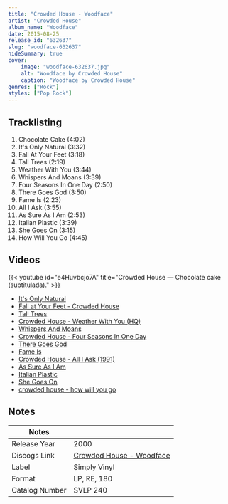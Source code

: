 ```yaml
---
title: "Crowded House - Woodface"
artist: "Crowded House"
album_name: "Woodface"
date: 2015-08-25
release_id: "632637"
slug: "woodface-632637"
hideSummary: true
cover:
    image: "woodface-632637.jpg"
    alt: "Woodface by Crowded House"
    caption: "Woodface by Crowded House"
genres: ["Rock"]
styles: ["Pop Rock"]
---
```


## Tracklisting
1. Chocolate Cake (4:02)
2. It's Only Natural (3:32)
3. Fall At Your Feet (3:18)
4. Tall Trees (2:19)
5. Weather With You (3:44)
6. Whispers And Moans (3:39)
7. Four Seasons In One Day (2:50)
8. There Goes God (3:50)
9. Fame Is (2:23)
10. All I Ask (3:55)
11. As Sure As I Am (2:53)
12. Italian Plastic (3:39)
13. She Goes On (3:15)
14. How Will You Go (4:45)

## Videos
{{< youtube id="e4Huvbcjo7A" title="Crowded House — Chocolate cake (subtitulada)." >}}
- [It's Only Natural](https://www.youtube.com/watch?v=r1mni1H2_SU)
- [Fall at Your Feet - Crowded House](https://www.youtube.com/watch?v=9XLEDZO9kCQ)
- [Tall Trees](https://www.youtube.com/watch?v=1FoPfNku9sY)
- [Crowded House - Weather With You (HQ)](https://www.youtube.com/watch?v=BjDknXaEP9A)
- [Whispers And Moans](https://www.youtube.com/watch?v=CY9kS7d6O_0)
- [Crowded House - Four Seasons In One Day](https://www.youtube.com/watch?v=si3dBlNdifE)
- [There Goes God](https://www.youtube.com/watch?v=sMMRryOYeGY)
- [Fame Is](https://www.youtube.com/watch?v=1jWjXLejcnI)
- [Crowded House - All I Ask (1991)](https://www.youtube.com/watch?v=-nUk45bj_8g)
- [As Sure As I Am](https://www.youtube.com/watch?v=EzrQgTJa6qU)
- [Italian Plastic](https://www.youtube.com/watch?v=me0Ap2I_j8E)
- [She Goes On](https://www.youtube.com/watch?v=Kar6Q_Yr65c)
- [crowded house - how will you go](https://www.youtube.com/watch?v=8IoT0Zj3bU8)


## Notes

| Notes          |             |
| ---------------| ----------- |
| Release Year   | 2000 |
| Discogs Link   | [Crowded House - Woodface](https://www.discogs.com/release/632637-Crowded-House-Woodface) |
| Label          | Simply Vinyl |
| Format         | LP, RE, 180 |
| Catalog Number | SVLP 240 |



